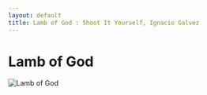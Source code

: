 ```yaml
---
layout: default
title: Lamb of God : Shoot It Yourself, Ignacio Galvez
---
```


# Lamb of God

![Lamb of God](http://assets.farmhouse.co/publishing/1-shoot-it-yourself/images/lamb-of-god-1.jpg)
